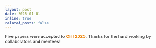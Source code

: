 ```yaml
---
layout: post
date: 2025-01-01 
inline: true
related_posts: false
---
```


Five papers were accepted to **<span style="color:#EB7F00">CHI 2025</span>**. Thanks for the hard working by collaborators and mentees!

